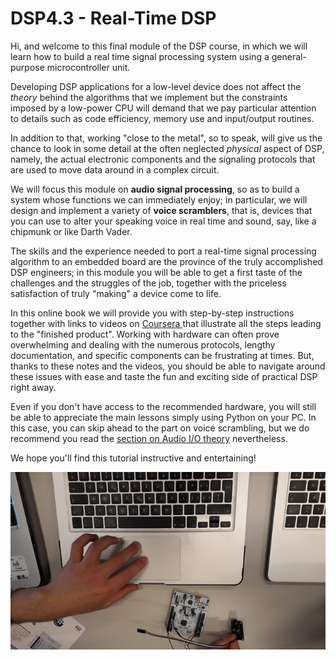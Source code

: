# DSP4.3 - Real-Time DSP

Hi, and welcome to this final module of the DSP course, in which we will learn how to build a real time signal processing system using a general-purpose microcontroller unit. 

Developing DSP applications for a low-level device does not affect the _theory_ behind the algorithms that we implement but the constraints imposed by a low-power CPU will demand that we pay particular attention to details such as code efficiency, memory use and input/output routines.

In addition to that, working "close to the metal", so to speak, will give us the chance to look in some detail at the often neglected _physical_ aspect of DSP, namely, the actual electronic components and the signaling protocols that are used to move data around in a complex circuit.

We will focus this module on **audio signal processing**, so as to build a system whose functions we can immediately enjoy; in particular, we will design and implement a variety of **voice scramblers**, that is, devices that you can use to alter your speaking voice in real time and sound, say, like a chipmunk or like Darth Vader.

The skills and the experience needed to port a real-time signal processing algorithm to an embedded board are the province of the truly accomplished DSP engineers; in this module you will be able to get a first taste of the challenges and the struggles of the job, together with the priceless satisfaction of truly "making" a device come to life.

In this online book we will provide you with step-by-step instructions together with links to videos on [Coursera ](https://www.coursera.org/learn/dsp4/)that illustrate all the steps leading to the "finished product". Working with hardware can often prove overwhelming and dealing with the numerous protocols, lengthy documentation, and specific components can be frustrating at times. But, thanks to these notes and the videos, you should be able to navigate around these issues with ease and taste the fun and exciting side of practical DSP right away.

Even if you don't have access to the recommended hardware, you will still be able to appreciate the main lessons simply using Python on your PC. In this case, you can skip ahead to the part on voice scrambling, but we do recommend you read the [section on Audio I/O theory](audio-peripherals/audio-io.md) nevertheless.

We hope you'll find this tutorial instructive and entertaining!

![](.gitbook/assets/intro-1.jpg)

